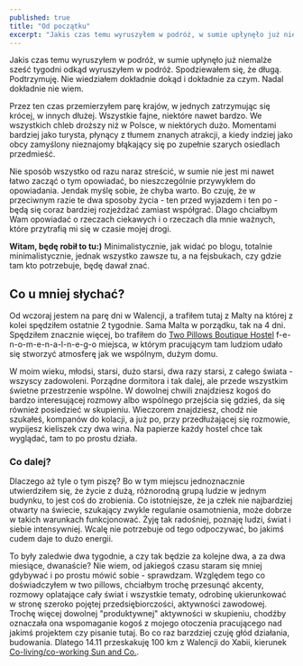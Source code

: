 ```yaml
---
published: true
title: "Od początku"
excerpt: "Jakis czas temu wyruszyłem w podróż, w sumie upłynęło już niemalże sześć tygodni odkąd wyruszyłem w podróż. Spodziewałem się, że długą. Podtrzymuję. Nie wiedziałem dokładnie dokąd i dokładnie za czym. Nadal dokładnie nie wiem."
---
```

Jakis czas temu wyruszyłem w podróż, w sumie upłynęło już niemalże sześć tygodni odkąd wyruszyłem w podróż. Spodziewałem się, że długą. Podtrzymuję. Nie wiedziałem dokładnie dokąd i dokładnie za czym. Nadal dokładnie nie wiem.

Przez ten czas przemierzyłem parę krajów, w jednych zatrzymując się krócej, w innych dłużej. Wszystkie fajne, niektóre nawet bardzo. We wszystkich chleb droższy niż w Polsce, w niektórych dużo. Momentami bardziej jako turysta, płynący z tłumem znanych atrakcji, a kiedy indziej jako obcy zamyślony nieznajomy błąkający się po zupełnie szarych osiedlach przedmieść.

Nie sposób wszystko od razu naraz streścić, w sumie nie jest mi nawet łatwo zacząć o tym opowiadać, bo nieszczególnie przywykłem do opowiadania. Jendak myślę sobie, że chyba warto. Bo czuję, że w przeciwnym razie te dwa sposoby życia - ten przed wyjazdem i ten po - będą się coraz bardziej rozjeżdżać zamiast współgrać. Dlago chciałbym Wam opowiadać o rzeczach ciekawych i o rzeczach dla mnie ważnych, które przytrafią mi się w czasie mojej drogi.

**Witam, będę robił to tu:)** Minimalistycznie, jak widać po blogu, totalnie minimalistycznie, jednak wszystko zawsze tu, a na fejsbukach, czy gdzie tam kto potrzebuje, będę dawał znać.

## Co u mniej słychać?

Od wczoraj jestem na parę dni w Walencji, a trafiłem tutaj z Malty na której z kolei spędziłem ostatnie 2 tygodnie. Sama Malta w porządku, tak na 4 dni. Spędziłem znacznie więcej, bo trafiłem do [Two Pillows Boutique Hostel](http://www.twopillowsmalta.com) f-e-n-o-m-e-n-a-l-n-e-g-o miejsca, w którym pracującym tam ludziom udało się stworzyć atmosferę jak we wspólnym, dużym domu.

W moim wieku, młodsi, starsi, dużo starsi, dwa razy starsi, z całego świata - wszyscy zadowoleni. Porządne dormitora i tak dalej, ale przede wszystkim świetne przestrzenie wspólne. W dowolnej chwili znajdziesz kogoś do bardzo interesującej rozmowy albo wspólnego przejścia się gdzieś, da się również posiedzieć w skupieniu. Wieczorem znajdziesz, chodź nie szukałeś, kompanów do kolacji, a już po, przy przedłużającej się rozmowie, wypijesz kieliszek czy dwa wina. Na papierze każdy hostel chce tak wyglądać, tam to po prostu działa.

### Co dalej?

Dlaczego aż tyle o tym piszę? Bo w tym miejscu jednoznacznie utwierdziłem się, że życie z dużą, różnorodną grupą ludzie w jednym budynku, to jest coś do zrobienia. Co istotniejsze, że ja człek  nie najbardziej otwarty na świecie, szukający zwykle regulanie osamotnienia, może dobrze w takich warunkach funkcjonować. Żyję tak radośniej, poznaję ludzi, świat i siebie intensywniej. Wcalę nie potrzebuje od tego odpoczywać, bo jakimś cudem daje to dużo energii.

To były zaledwie dwa tygodnie, a czy tak będzie za kolejne dwa, a za dwa miesiące, dwanaście? Nie wiem, od jakiegoś czasu staram się mniej gdybywać i po prostu mówić sobie - sprawdzam. Względem tego co doświadczyłem w two pillows, chciałbym trochę przesunąć akcenty, rozmowy oplatające cały świat i wszystkie tematy, odrobinę ukierunkować w stronę szeroko pojętej przedsiębiorczości, aktywności zawodowej. Trochę więcej dowolnej "produktywnej" aktywności w skupieniu, chodźby oznaczała ona wspomaganie kogoś z mojego otoczenia pracującego nad jakimś projektem czy pisanie tutaj. Bo co raz barzdziej czuję głód działania, budowania. Dlatego 14.11 przeskakuję 100 km z Walencji do Xabii, kierunek [Co-living/co-working Sun and Co.](https://sun-and-co.com/).
